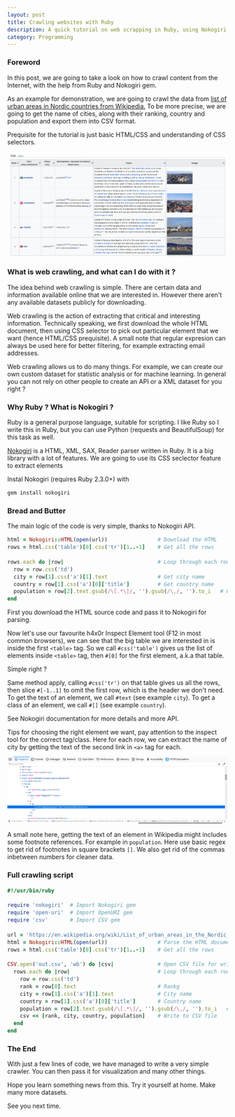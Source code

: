 ```yaml
---
layout: post
title: Crawling websites with Ruby
description: A quick tutorial on web scrapping in Ruby, using Nokogiri gem.
category: Programming
---
```


### Foreword

In this post, we are going to take a look on how to crawl content from the Internet, with the help from Ruby and Nokogiri gem.

As an example for demonstration, we are going to crawl the data from [list of urban areas in Nordic countries from Wikipedia.](https://en.wikipedia.org/wiki/List_of_urban_areas_in_the_Nordic_countries)
To be more precise, we are going to get the name of cities, along with their ranking, country and population and export them into CSV format.

Prequisite for the tutorial is just basic HTML/CSS and understanding of CSS selectors.

![Screenshot](/assets/02-1.png)

### What is web crawling, and what can I do with it ?

The idea behind web crawling is simple.
There are certain data and information available online that we are interested in.
However there aren't any available datasets publicly for downloading.

Web crawling is the action of extracting that critical and interesting information.
Technically speaking, we first download the whole HTML document, then using CSS selector to pick out particular element that we want (hence HTML/CSS prequisite).
A small note that regular expresion can always be used here for better filtering, for example extracting email addresses.

Web crawling allows us to do many things.
For example, we can create our own custom dataset for statistic analysis or for machine learning.
In general you can not rely on other people to create an API or a XML dataset for you right ?

### Why Ruby ? What is Nokogiri ?

Ruby is a general purpose language, suitable for scripting.
I like Ruby so I write this in Ruby, but you can use Python (requests and BeautifulSoup) for this task as well.

[Nokogiri](https://github.com/sparklemotion/nokogiri) is a HTML, XML, SAX, Reader parser written in Ruby.
It is a big library with a lot of features.
We are going to use its CSS seclector feature to extract elements

Instal Nokogiri (requires Ruby 2.3.0+) with
```bash
gem install nokogiri
```

### Bread and Butter

The main logic of the code is very simple, thanks to Nokogiri API.
```ruby
html = Nokogiri::HTML(open(url))                # Download the HTML
rows = html.css('table')[0].css('tr')[1..-1]    # Get all the rows

rows.each do |row|                              # Loop through each row
  row = row.css('td')
  city = row[1].css('a')[1].text                # Get city name
  country = row[1].css('a')[0]['title']         # Get country name
  population = row[2].text.gsub(/\[.*\]/, '').gsub(/\,/, '').to_i   # Get population
end
```

First you download the HTML source code and pass it to Nokogiri for parsing.

Now let's use our favourite h4x0r Inspect Element tool (F12 in most common browsers),
we can see that the big table we are interested in is inside the first `<table>` tag.
So we call `#css('table')` gives us the list of elements inside `<table>` tag, then `#[0]` for the first element, a.k.a that table.

Simple right ?

Same method apply, calling `#css('tr')` on that table gives us all the rows, then slice `#[-1..1]` to omit the first row, which is the header we don't need.
To get the text of an element, we call `#text` (see example `city`).
To get a class of an element, we call `#[]` (see example `country`).

See Nokogiri documentation for more details and more API.

Tips for choosing the right element we want, pay attention to the inspect tool for the correct tag/class.
Here for each row, we can extract the name of city by getting the text of the second link in `<a>` tag for each.

![Screenshot](/assets/02-2.png)

A small note here, getting the text of an element in Wikipedia might includes some footnote references.
For example in `population`.
Here use basic regex to get rid of footnotes in square brackets `[]`.
We also get rid of the commas inbetween numbers for cleaner data.

### Full crawling script

```ruby
#!/usr/bin/ruby

require 'nokogiri'  # Import Nokogiri gem
require 'open-uri'  # Import OpenURI gem
require 'csv'       # Import CSV gem

url = 'https://en.wikipedia.org/wiki/List_of_urban_areas_in_the_Nordic_countries'
html = Nokogiri::HTML(open(url))                # Parse the HTML document
rows = html.css('table')[0].css('tr')[1..-1]    # Get all the rows

CSV.open('out.csv', 'wb') do |csv|              # Open CSV file for writing
  rows.each do |row|                            # Loop through each row
    row = row.css('td')
    rank = row[0].text                          # Rankg
    city = row[1].css('a')[1].text              # City name
    country = row[1].css('a')[0]['title']       # Country name
    population = row[2].text.gsub(/\[.*\]/, '').gsub(/\,/, '').to_i   # Population
    csv << [rank, city, country, population]    # Write to CSV file
  end
end
```

### The End

With just a few lines of code, we have managed to write a very simple crawler.
You can then pass it for visualization and many other things.

Hope you learn something news from this.
Try it yourself at home.
Make many more datasets.

See you next time.
